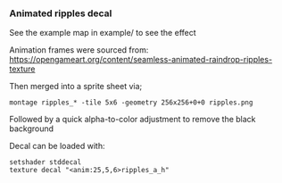 ### Animated ripples decal

See the example map in example/ to see the effect

Animation frames were sourced from:
https://opengameart.org/content/seamless-animated-raindrop-ripples-texture

Then merged into a sprite sheet via;

`montage ripples_* -tile 5x6 -geometry 256x256+0+0 ripples.png`

Followed by a quick alpha-to-color adjustment to remove the black background

Decal can be loaded with:

```
setshader stddecal
texture decal "<anim:25,5,6>ripples_a_h"
```
